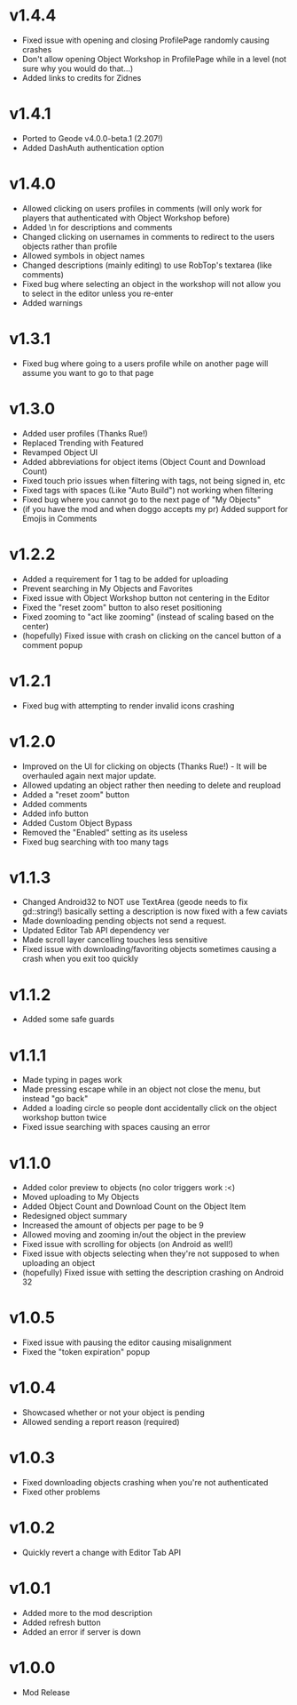 # v1.4.4 
- Fixed issue with opening and closing ProfilePage randomly causing crashes
- Don't allow opening Object Workshop in ProfilePage while in a level (not sure why you would do that...)
- Added links to credits for Zidnes
# v1.4.1
- Ported to Geode v4.0.0-beta.1 (2.207!)
- Added DashAuth authentication option
# v1.4.0
- Allowed clicking on users profiles in comments (will only work for players that authenticated with Object Workshop before)
- Added \n for descriptions and comments
- Changed clicking on usernames in comments to redirect to the users objects rather than profile
- Allowed symbols in object names
- Changed descriptions (mainly editing) to use RobTop's textarea (like comments)
- Fixed bug where selecting an object in the workshop will not allow you to select in the editor unless you re-enter
- Added warnings
# v1.3.1
- Fixed bug where going to a users profile while on another page will assume you want to go to that page
# v1.3.0
- Added user profiles (Thanks Rue!)
- Replaced Trending with Featured
- Revamped Object UI
- Added abbreviations for object items (Object Count and Download Count)
- Fixed touch prio issues when filtering with tags, not being signed in, etc
- Fixed tags with spaces (Like "Auto Build") not working when filtering
- Fixed bug where you cannot go to the next page of "My Objects"
- (if you have the mod and when doggo accepts my pr) Added support for Emojis in Comments
# v1.2.2
- Added a requirement for 1 tag to be added for uploading
- Prevent searching in My Objects and Favorites
- Fixed issue with Object Workshop button not centering in the Editor
- Fixed the "reset zoom" button to also reset positioning
- Fixed zooming to "act like zooming" (instead of scaling based on the center)
- (hopefully) Fixed issue with crash on clicking on the cancel button of a comment popup
# v1.2.1
- Fixed bug with attempting to render invalid icons crashing
# v1.2.0
- Improved on the UI for clicking on objects (Thanks Rue!) - It will be overhauled again next major update.
- Allowed updating an object rather then needing to delete and reupload
- Added a "reset zoom" button
- Added comments
- Added info button
- Added Custom Object Bypass
- Removed the "Enabled" setting as its useless
- Fixed bug searching with too many tags
# v1.1.3
- Changed Android32 to NOT use TextArea (geode needs to fix gd::string!) basically setting a description is now fixed with a few caviats
- Made downloading pending objects not send a request.
- Updated Editor Tab API dependency ver
- Made scroll layer cancelling touches less sensitive
- Fixed issue with downloading/favoriting objects sometimes causing a crash when you exit too quickly
# v1.1.2
- Added some safe guards
# v1.1.1
- Made typing in pages work
- Made pressing escape while in an object not close the menu, but instead "go back"
- Added a loading circle so people dont accidentally click on the object workshop button twice
- Fixed issue searching with spaces causing an error
# v1.1.0
- Added color preview to objects (no color triggers work :<)
- Moved uploading to My Objects
- Added Object Count and Download Count on the Object Item
- Redesigned object summary
- Increased the amount of objects per page to be 9
- Allowed moving and zooming in/out the object in the preview
- Fixed issue with scrolling for objects (on Android as well!)
- Fixed issue with objects selecting when they're not supposed to when uploading an object
- (hopefully) Fixed issue with setting the description crashing on Android 32
# v1.0.5 
- Fixed issue with pausing the editor causing misalignment
- Fixed the "token expiration" popup
# v1.0.4
- Showcased whether or not your object is pending
- Allowed sending a report reason (required)
# v1.0.3
- Fixed downloading objects crashing when you're not authenticated
- Fixed other problems
# v1.0.2
- Quickly revert a change with Editor Tab API
# v1.0.1
- Added more to the mod description
- Added refresh button
- Added an error if server is down
# v1.0.0
- Mod Release
